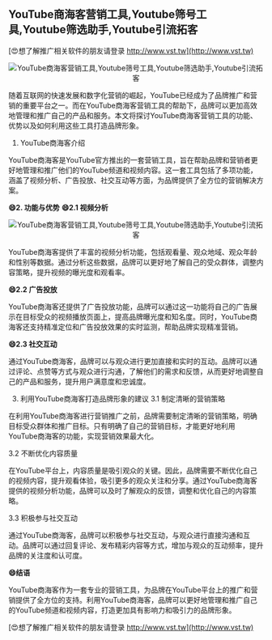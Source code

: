 ## **YouTube商海客营销工具,Youtube筛号工具,Youtube筛选助手,Youtube引流拓客**

[😍想了解推广相关软件的朋友请登录 http://www.vst.tw](http://www.vst.tw)

 <center><img src="https://vst.tw/MP4/tuiguang/png/3.png" alt="YouTube商海客营销工具,Youtube筛号工具,Youtube筛选助手,Youtube引流拓客"></center>

随着互联网的快速发展和数字化营销的崛起，YouTube已经成为了品牌推广和营销的重要平台之一。而在YouTube商海客营销工具的帮助下，品牌可以更加高效地管理和推广自己的产品和服务。本文将探讨YouTube商海客营销工具的功能、优势以及如何利用这些工具打造品牌形象。

1. YouTube商海客介绍

YouTube商海客是YouTube官方推出的一套营销工具，旨在帮助品牌和营销者更好地管理和推广他们的YouTube频道和视频内容。这一套工具包括了多项功能，涵盖了视频分析、广告投放、社交互动等方面，为品牌提供了全方位的营销解决方案。

**😄2. 功能与优势**
**😄2.1 视频分析**

 <center><img src="https://vst.tw/MP4/tuiguang/png/1.png" alt="YouTube商海客营销工具,Youtube筛号工具,Youtube筛选助手,Youtube引流拓客"></center>

YouTube商海客提供了丰富的视频分析功能，包括观看量、观众地域、观众年龄和性别等数据。通过分析这些数据，品牌可以更好地了解自己的受众群体，调整内容策略，提升视频的曝光度和观看率。

**😄2.2 广告投放**

YouTube商海客还提供了广告投放功能，品牌可以通过这一功能将自己的广告展示在目标受众的视频播放页面上，提高品牌曝光度和知名度。同时，YouTube商海客还支持精准定位和广告投放效果的实时监测，帮助品牌实现精准营销。

**😄2.3 社交互动**

通过YouTube商海客，品牌可以与观众进行更加直接和实时的互动。品牌可以通过评论、点赞等方式与观众进行沟通，了解他们的需求和反馈，从而更好地调整自己的产品和服务，提升用户满意度和忠诚度。

3. 利用YouTube商海客打造品牌形象的建议
3.1 制定清晰的营销策略

在利用YouTube商海客进行营销推广之前，品牌需要制定清晰的营销策略，明确目标受众群体和推广目标。只有明确了自己的营销目标，才能更好地利用YouTube商海客的功能，实现营销效果最大化。

3.2 不断优化内容质量

在YouTube平台上，内容质量是吸引观众的关键。因此，品牌需要不断优化自己的视频内容，提升观看体验，吸引更多的观众关注和分享。通过YouTube商海客提供的视频分析功能，品牌可以及时了解观众的反馈，调整和优化自己的内容策略。

3.3 积极参与社交互动

通过YouTube商海客，品牌可以积极参与社交互动，与观众进行直接沟通和互动。品牌可以通过回复评论、发布精彩内容等方式，增加与观众的互动频率，提升品牌的关注度和认可度。

**😄结语**

YouTube商海客作为一套专业的营销工具，为品牌在YouTube平台上的推广和营销提供了全方位的支持。利用YouTube商海客，品牌可以更好地管理和推广自己的YouTube频道和视频内容，打造更加具有影响力和吸引力的品牌形象。

[😍想了解推广相关软件的朋友请登录 http://www.vst.tw](http://www.vst.tw)



